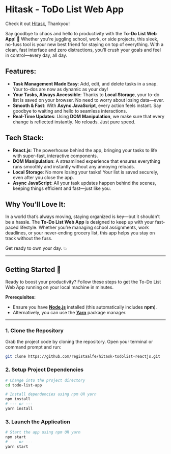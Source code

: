 # Hitask - ToDo List Web App

Check it out [Hitask](https://hitask.vercel.app/), Thankyou!

Say goodbye to chaos and hello to productivity with the **To-Do List Web App**! 🚀 Whether you're juggling school, work, or side projects, this sleek, no-fuss tool is your new best friend for staying on top of everything. With a clean, fast interface and zero distractions, you'll crush your goals and feel in control—every day, all day.

## Features:
- **Task Management Made Easy**: Add, edit, and delete tasks in a snap. Your to-dos are now as dynamic as your day!
- **Your Tasks, Always Accessible**: Thanks to **Local Storage**, your to-do list is saved on your browser. No need to worry about losing data—ever.
- **Smooth & Fast**: With **Async JavaScript**, every action feels instant. Say goodbye to waiting and hello to seamless interactions.
- **Real-Time Updates**: Using **DOM Manipulation**, we make sure that every change is reflected instantly. No reloads. Just pure speed.

## Tech Stack:
- **React.js**: The powerhouse behind the app, bringing your tasks to life with super-fast, interactive components.
- **DOM Manipulation**: A streamlined experience that ensures everything runs smoothly and instantly without any annoying reloads.
- **Local Storage**: No more losing your tasks! Your list is saved securely, even after you close the app.
- **Async JavaScript**: All your task updates happen behind the scenes, keeping things efficient and fast—just like you.

## Why You’ll Love It:
In a world that’s always moving, staying organized is key—but it shouldn’t be a hassle. The **To-Do List Web App** is designed to keep up with your fast-paced lifestyle. Whether you’re managing school assignments, work deadlines, or your never-ending grocery list, this app helps you stay on track without the fuss.

Get ready to own your day. 💥

---

## Getting Started 🚀

Ready to boost your productivity? Follow these steps to get the To-Do List Web App running on your local machine in minutes.

**Prerequisites:**
* Ensure you have **[Node.js](https://nodejs.org/)** installed (this automatically includes **npm**).
* Alternatively, you can use the **[Yarn](https://yarnpkg.com/)** package manager.

---

### 1. Clone the Repository

Grab the project code by cloning the repository. Open your terminal or command prompt and run:

```bash
git clone https://github.com/registaalfe/hitask-todolist-reactjs.git

```

### 2. Setup Project Dependencies
```bash
# Change into the project directory
cd todo-list-app

# Install dependencies using npm OR yarn
npm install
# --- or ---
yarn install
```

### 3. Launch the Application
```bash
# Start the app using npm OR yarn
npm start
# --- or ---
yarn start
```
